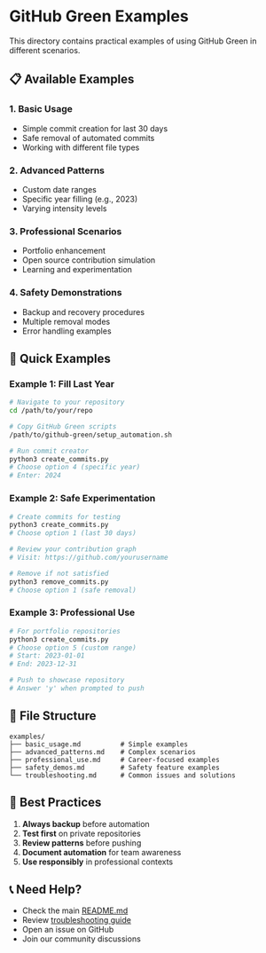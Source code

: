 # GitHub Green Examples

This directory contains practical examples of using GitHub Green in different scenarios.

## 📋 Available Examples

### 1. Basic Usage
- Simple commit creation for last 30 days
- Safe removal of automated commits
- Working with different file types

### 2. Advanced Patterns
- Custom date ranges
- Specific year filling (e.g., 2023)
- Varying intensity levels

### 3. Professional Scenarios
- Portfolio enhancement
- Open source contribution simulation
- Learning and experimentation

### 4. Safety Demonstrations
- Backup and recovery procedures
- Multiple removal modes
- Error handling examples

## 🚀 Quick Examples

### Example 1: Fill Last Year
```bash
# Navigate to your repository
cd /path/to/your/repo

# Copy GitHub Green scripts
/path/to/github-green/setup_automation.sh

# Run commit creator
python3 create_commits.py
# Choose option 4 (specific year)
# Enter: 2024
```

### Example 2: Safe Experimentation
```bash
# Create commits for testing
python3 create_commits.py
# Choose option 1 (last 30 days)

# Review your contribution graph
# Visit: https://github.com/yourusername

# Remove if not satisfied
python3 remove_commits.py
# Choose option 1 (safe removal)
```

### Example 3: Professional Use
```bash
# For portfolio repositories
python3 create_commits.py
# Choose option 5 (custom range)
# Start: 2023-01-01
# End: 2023-12-31

# Push to showcase repository
# Answer 'y' when prompted to push
```

## 📁 File Structure

```
examples/
├── basic_usage.md          # Simple examples
├── advanced_patterns.md    # Complex scenarios
├── professional_use.md     # Career-focused examples
├── safety_demos.md         # Safety feature examples
└── troubleshooting.md      # Common issues and solutions
```

## 🎯 Best Practices

1. **Always backup** before automation
2. **Test first** on private repositories
3. **Review patterns** before pushing
4. **Document automation** for team awareness
5. **Use responsibly** in professional contexts

## 📞 Need Help?

- Check the main [README.md](../README.md)
- Review [troubleshooting guide](troubleshooting.md)
- Open an issue on GitHub
- Join our community discussions
